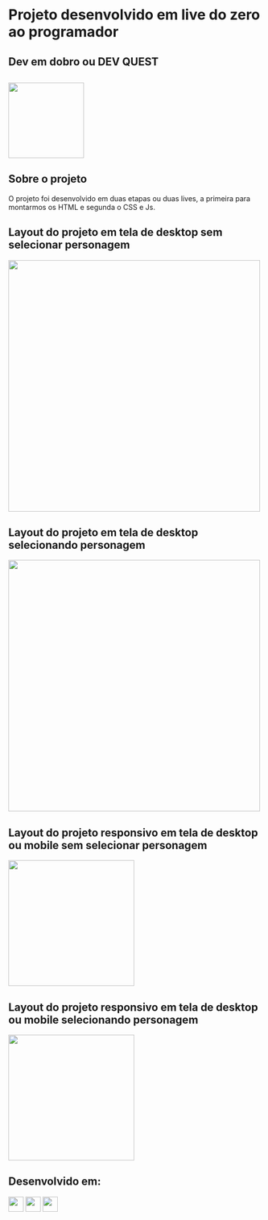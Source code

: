 # Projeto desenvolvido em live do zero ao programador

## Dev em dobro ou DEV QUEST
## <a href="https://devemdobro.com"><img src="https://github.com/HumbertoFox/repository/assets/126817628/1803ecea-17e3-4e3f-9022-3c919f72a5fc" width="150px"/></a>

## Sobre o projeto
<p>O projeto foi desenvolvido em duas etapas ou duas lives, a primeira para montarmos os HTML e segunda o CSS e Js.</p>

## Layout do projeto em tela de desktop sem selecionar personagem

<img src="https://github.com/HumbertoFox/repository/assets/126817628/3e99f042-e660-4785-bdc4-a14404c93753" width="500px"/>

## Layout do projeto em tela de desktop selecionando personagem

<img src="https://github.com/HumbertoFox/repository/assets/126817628/0ed8c1d9-5f09-4aef-bccf-c7263969d8e9" width="500px"/>

## Layout do projeto responsivo em tela de desktop ou mobile sem selecionar personagem

<img src="https://github.com/HumbertoFox/repository/assets/126817628/043fd3c3-1e7d-4e52-b5cd-50e8e257f642" width="250px"/>

## Layout do projeto responsivo em tela de desktop ou mobile selecionando personagem

<img src="https://github.com/HumbertoFox/repository/assets/126817628/eea41a9e-902d-40d0-a35f-eba6bf0f35ce" width="250px"/>

## Desenvolvido em:
<div>
  <img src="https://cdn.jsdelivr.net/gh/devicons/devicon/icons/html5/html5-original.svg" width="30px"/>
  <img src="https://cdn.jsdelivr.net/gh/devicons/devicon/icons/css3/css3-original.svg" width="30px"/>
  <img src="https://cdn.jsdelivr.net/gh/devicons/devicon/icons/javascript/javascript-original.svg" width="30px"/>
</div>
